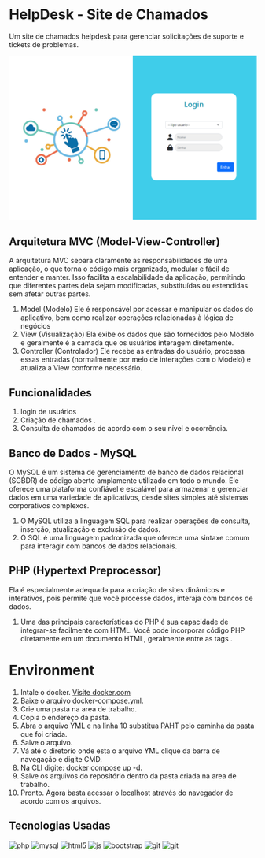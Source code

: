# HelpDesk - Site de Chamados 
Um site de chamados helpdesk para gerenciar solicitações de suporte e tickets de problemas.

<div>
  <img src="imgreadme/login.png" alt="">
</div>

## Arquitetura MVC (Model-View-Controller)
A arquitetura MVC separa claramente as responsabilidades de uma aplicação, o que torna o código mais organizado, modular e fácil de entender e manter. Isso facilita a escalabilidade da aplicação, permitindo que diferentes partes dela sejam modificadas, substituídas ou estendidas sem afetar outras partes.
1. Model (Modelo) Ele é responsável por acessar e manipular os dados do aplicativo, bem como realizar operações relacionadas à lógica de negócios
2. View (Visualização) Ela exibe os dados que são fornecidos pelo Modelo e geralmente é a camada que os usuários interagem diretamente.
3. Controller (Controlador) Ele recebe as entradas do usuário, processa essas entradas (normalmente por meio de interações com o Modelo) e atualiza a View conforme necessário.


## Funcionalidades 
1. login de usuários
2. Criação de chamados . 
3. Consulta de chamados de acordo com o seu nível e ocorrência. 


## Banco de Dados - MySQL
O MySQL é um sistema de gerenciamento de banco de dados relacional (SGBDR) de código aberto amplamente utilizado em todo o mundo. Ele oferece uma plataforma confiável e escalável para armazenar e gerenciar dados em uma variedade de aplicativos, desde sites simples até sistemas corporativos complexos.
1. O MySQL utiliza a linguagem SQL para realizar operações de consulta, inserção, atualização e exclusão de dados.
2. O SQL é uma linguagem padronizada que oferece uma sintaxe comum para interagir com bancos de dados relacionais.

## PHP (Hypertext Preprocessor)
Ela é especialmente adequada para a criação de sites dinâmicos e interativos, pois permite que você processe dados, interaja com bancos de dados.
1. Uma das principais características do PHP é sua capacidade de integrar-se facilmente com HTML. Você pode incorporar código PHP diretamente em um documento HTML, geralmente entre as tags <?php e ?>.

# Environment
1. Intale o docker. [Visite docker.com]("https://www.docker.com/products/docker-desktop/)
2. Baixe o arquivo docker-compose.yml.
3. Crie uma pasta na area de trabalho.
4. Copia o endereço da pasta.
5. Abra o arquivo YML e na linha 10 substitua PAHT pelo caminha da pasta que foi criada.
6. Salve o arquivo.
7. Vá até o diretorio onde esta o arquivo YML clique da barra de navegação e digite CMD.
8. Na CLI digite: docker compose up -d.
9. Salve os arquivos do repositório dentro da pasta criada na area de trabalho.
10. Pronto. Agora basta acessar o localhost através do navegador de acordo com os arquivos.

## Tecnologias Usadas 
<div style="display: inline_block">
<img align="center" alt="php" src="https://img.shields.io/badge/PHP-777BB4?style=for-the-badge&logo=php&logoColor=white"/>
<img align="center" alt="mysql" src="https://img.shields.io/badge/MySQL-00000F?style=for-the-badge&logo=mysql&logoColor=white"/>
  <img align="center" alt="html5" src="https://img.shields.io/badge/HTML5-E34F26?style=for-the-badge&logo=html5&logoColor=white" />
  <img align="center" alt="js" src="https://img.shields.io/badge/JavaScript-F7DF1E?style=for-the-badge&logo=javascript&logoColor=black" />
  <img align="center" alt="bootstrap" src="https://img.shields.io/badge/Bootstrap-563D7C?style=for-the-badge&logo=bootstrap&logoColor=white" />
  <img align="center" alt="git" src="https://img.shields.io/badge/GIT-E44C30?style=for-the-badge&logo=git&logoColor=white"/>
    <img align="center" alt="git" src="https://img.shields.io/badge/Trello-0052CC?style=for-the-badge&logo=trello&logoColor=white"/>

</div>
